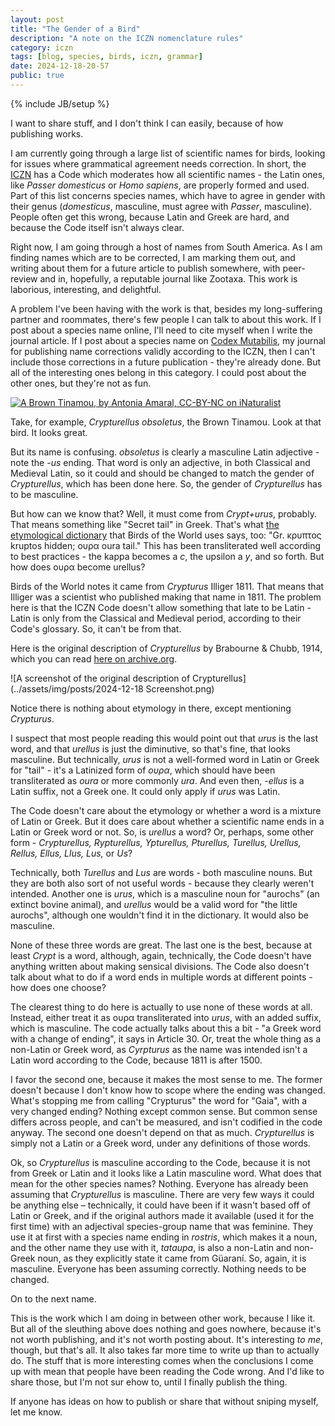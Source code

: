 ```yaml
---
layout: post
title: "The Gender of a Bird"
description: "A note on the ICZN nomenclature rules"
category: iczn
tags: [blog, species, birds, iczn, grammar]
date: 2024-12-18-20-57
public: true
---
```

{% include JB/setup %}

I want to share stuff, and I don't think I can easily, because of how publishing works.

I am currently going through a large list of scientific names for birds, looking for issues where grammatical agreement needs correction. In short, the [ICZN](https://www.iczn.org/) has a Code which moderates how all scientific names - the Latin ones, like _Passer domesticus_ or _Homo sapiens_, are properly formed and used. Part of this list concerns species names, which have to agree in gender with their genus (_domesticus_, masculine, must agree with _Passer_, masculine). People often get this wrong, because Latin and Greek are hard, and because the Code itself isn't always clear.

Right now, I am going through a host of names from South America. As I am finding names which are to be corrected, I am marking them out, and writing about them for a future article to publish somewhere, with peer-review and in, hopefully, a reputable journal like Zootaxa. This work is laborious, interesting, and delightful.

A problem I've been having with the work is that, besides my long-suffering partner and roommates, there's few people I can talk to about this work. If I post about a species name online, I'll need to cite myself when I write the journal article. If I post about a species name on [Codex Mutabilis](https://codexmutabilis), my journal for publishing name corrections validly according to the ICZN, then I can't include those corrections in a future publication - they're already done. But all of the interesting ones belong in this category. I could post about the other ones, but they're not as fun.

[![A Brown Tinamou, by Antonia Amaral, CC-BY-NC on iNaturalist](https://inaturalist-open-data.s3.amazonaws.com/photos/302888636/large.jpg)](https://www.inaturalist.org/observations/174354574)

Take, for example, _Crypturellus obsoletus_, the Brown Tinamou. Look at that bird. It looks great.

But its name is confusing. _obsoletus_ is clearly a masculine Latin adjective - note the _-us_ ending. That word is only an adjective, in both Classical and Medieval Latin, so it could and should be changed to match the gender of _Crypturellus_, which has been done here. So, the gender of _Crypturellus_ has to be masculine.

But how can we know that? Well, it must come from _Crypt+urus_, probably. That means something like "Secret tail" in Greek. That's what [the etymological dictionary](https://birdsoftheworld.org/bow/key-to-scientific-names/search?q=crypturus) that Birds of the World uses says, too: "Gr. κρυπτος kruptos  hidden; ουρα oura  tail." This has been transliterated well according to best practices - the kappa becomes a _c_, the upsilon a _y_, and so forth. But how does ουρα become urellus?

Birds of the World notes it came from *Crypturus* Illiger 1811. That means that Illiger was a scientist who published making that name in 1811. The problem here is that the ICZN Code doesn't allow something that late to be Latin - Latin is only from the Classical and Medieval period, according to their Code's glossary. So, it can't be from that.

Here is the original description of _Crypturellus_ by Brabourne & Chubb, 1914, which you can read [here on archive.org](https://www.biodiversitylibrary.org/page/18616557).

![A screenshot of the original description of Crypturellus](../assets/img/posts/2024-12-18 Screenshot.png)

Notice there is nothing about etymology in there, except mentioning *Crypturus*.

I suspect that most people reading this would point out that *urus* is the last word, and that *urellus* is just the diminutive, so that's fine, that looks masculine. But technically, _urus_ is not a well-formed word in Latin or Greek for "tail" - it's a Latinized form of *ουρα*, which should have been transliterated as _oura_ or more commonly _ura_. And even then, -*ellus* is a Latin suffix, not a Greek one. It could only apply if _urus_ was Latin.

The Code doesn't care about the etymology or whether a word is a mixture of Latin or Greek. But it does care about whether a scientific name ends in a Latin or Greek word or not. So, is *urellus* a word? Or, perhaps, some other form - *Crypturellus, Rypturellus, Ypturellus, Pturellus, Turellus, Urellus, Rellus, Ellus, Llus, Lus,* or *Us*?

Technically, both *Turellus* and *Lus* are words - both masculine nouns. But they are both also sort of not useful words - because they clearly weren't intended. Another one is *urus*, which is a masculine noun for "aurochs" (an extinct bovine animal), and *urellus* would be a valid word for "the little aurochs", although one wouldn't find it in the dictionary. It would also be masculine.

None of these three words are great. The last one is the best, because at least *Crypt* is a word, although, again, technically, the Code doesn't have anything written about making sensical divisions. The Code also doesn't talk about what to do if a word ends in multiple words at different points - how does one choose?

The clearest thing to do here is actually to use none of these words at all. Instead, either treat it as ουρα transliterated into *urus*, with an added suffix, which is masculine. The code actually talks about this a bit - "a Greek word with a change of ending", it says in Article 30. Or, treat the whole thing as a non-Latin or Greek word, as *Cyrpturus* as the name was intended isn't a Latin word according to the Code, because 1811 is after 1500.

I favor the second one, because it makes the most sense to me. The former doesn't because I don't know how to scope where the ending was changed. What's stopping me from calling "Crypturus" the word for "Gaia", with a very changed ending? Nothing except common sense. But common sense differs across people, and can't be measured, and isn't codified in the code anyway. The second one doesn't depend on that as much. _Crypturellus_ is simply not a Latin or a Greek word, under any definitions of those words.

Ok, so *Crypturellus* is masculine according to the Code, because it is not from Greek or Latin and it looks like a Latin masculine word. What does that mean for the other species names? Nothing. Everyone has already been assuming that *Crypturellus* is masculine. There are very few ways it could be anything else – technically, it could have been if it wasn't based off of Latin or Greek, and if the original authors made it available (used it for the first time) with an adjectival species-group name that was feminine. They use it at first with a species name ending in *rostris*, which makes it a noun, and the other name they use with it, *tataupa*, is also a non-Latin and non-Greek noun, as they explicitly state it came from Güaraní. So, again, it is masculine. Everyone has been assuming correctly. Nothing needs to be changed.

On to the next name.

This is the work which I am doing in between other work, because I like it. But all of the sleuthing above does nothing and goes nowhere, because it's not worth publishing, and it's not worth posting about. It's interesting _to me_, though, but that's all. It also takes far more time to write up than to actually do. The stuff that is more interesting comes when the conclusions I come up with mean that people have been reading the Code wrong. And I'd like to share those, but I'm not sur ehow to, until I finally publish the thing.

If anyone has ideas on how to publish or share that without sniping myself, let me know.
